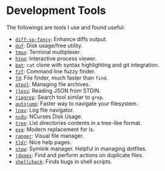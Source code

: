 # Development Tools

The followings are tools I use and found useful:

- [`diff-so-fancy`](https://github.com/so-fancy/diff-so-fancy): Enhance diffs output.
- [`duf`](https://github.com/muesli/duf): Disk usage/free utility.
- [`tmux`](https://github.com/tmux/tmux): Terminal multiplexer.
- [`htop`](https://htop.dev/): Interactive process viewer.
- [`bat`](https://github.com/sharkdp/bat): `cat` clone with syntax highlighting and git integration.
- [`fzf`](https://github.com/junegunn/fzf): Command line fuzzy finder.
- [`fd`](https://github.com/sharkdp/fd): File finder, much faster than `find`.
- [`atool`](https://linux.die.net/man/1/atool): Managing file archives.
- [`jless`](https://jless.io/user-guide.html): Reading JSON from STDIN.
- [`ripgrep`](https://github.com/BurntSushi/ripgrep): Search tool similar to `grep`.
- [`autojump`](https://github.com/wting/autojump): Faster way to navigate your filesystem.
- [`lnav`](https://github.com/tstack/lnav): Log file navigator.
- [`ncdu`](https://github.com/rofl0r/ncdu): NCurses Disk Usage.
- [`tree`](?): List directories contents in a tree-like format.
- [`exa`](https://github.com/ogham/exa): Modern replacement for ls.
- [`ranger`](https://github.com/ranger/ranger): Visual file manager.
- [`tldr`](https://github.com/tldr-pages/tldr): Nice help pages.
- [`stow`](https://www.gnu.org/software/stow/): Symlink manager. Helpful in managing dotfiles.
- [`jdupes`](https://www.jdupes.com/): Find and perform actions on duplicate files.
- [`shellcheck`](https://www.shellcheck.net/): Finds bugs in shell scripts.
